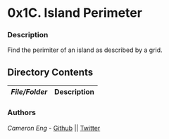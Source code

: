 # 0x1C. Island Perimeter
### Description
Find the perimiter of an island as described by a grid.

## Directory Contents

|   ***File/Folder***    |  **Description**                       |
|---------------|---------------------------------------|

### Authors
*Cameron Eng* - [Github](https://github.com/c_eng/) || [Twitter](https://twitter.com/c33Eng)
